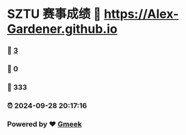 # SZTU 赛事成绩 :link: https://Alex-Gardener.github.io 
### :page_facing_up: [3](https://Alex-Gardener.github.io/tag.html) 
### :speech_balloon: 0 
### :hibiscus: 333 
### :alarm_clock: 2024-09-28 20:17:16 
### Powered by :heart: [Gmeek](https://github.com/Meekdai/Gmeek)
